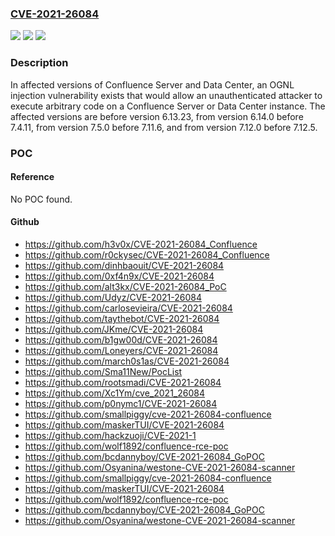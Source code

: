 ### [CVE-2021-26084](https://cve.mitre.org/cgi-bin/cvename.cgi?name=CVE-2021-26084)
![](https://img.shields.io/static/v1?label=Product&message=Confluence%20Data%20Center&color=blue)
![](https://img.shields.io/static/v1?label=Version&message=%3C%206.13.22%20&color=brighgreen)
![](https://img.shields.io/static/v1?label=Vulnerability&message=Remote%20Code%20Execution&color=brighgreen)

### Description

In affected versions of Confluence Server and Data Center, an OGNL injection vulnerability exists that would allow an unauthenticated attacker to execute arbitrary code on a Confluence Server or Data Center instance. The affected versions are before version 6.13.23, from version 6.14.0 before 7.4.11, from version 7.5.0 before 7.11.6, and from version 7.12.0 before 7.12.5.

### POC

#### Reference
No POC found.

#### Github
- https://github.com/h3v0x/CVE-2021-26084_Confluence
- https://github.com/r0ckysec/CVE-2021-26084_Confluence
- https://github.com/dinhbaouit/CVE-2021-26084
- https://github.com/0xf4n9x/CVE-2021-26084
- https://github.com/alt3kx/CVE-2021-26084_PoC
- https://github.com/Udyz/CVE-2021-26084
- https://github.com/carlosevieira/CVE-2021-26084
- https://github.com/taythebot/CVE-2021-26084
- https://github.com/JKme/CVE-2021-26084
- https://github.com/b1gw00d/CVE-2021-26084
- https://github.com/Loneyers/CVE-2021-26084
- https://github.com/march0s1as/CVE-2021-26084
- https://github.com/Sma11New/PocList
- https://github.com/rootsmadi/CVE-2021-26084
- https://github.com/Xc1Ym/cve_2021_26084
- https://github.com/p0nymc1/CVE-2021-26084
- https://github.com/smallpiggy/cve-2021-26084-confluence
- https://github.com/maskerTUI/CVE-2021-26084
- https://github.com/hackzuoji/CVE-2021-1
- https://github.com/wolf1892/confluence-rce-poc
- https://github.com/bcdannyboy/CVE-2021-26084_GoPOC
- https://github.com/Osyanina/westone-CVE-2021-26084-scanner
- https://github.com/smallpiggy/cve-2021-26084-confluence
- https://github.com/maskerTUI/CVE-2021-26084
- https://github.com/wolf1892/confluence-rce-poc
- https://github.com/bcdannyboy/CVE-2021-26084_GoPOC
- https://github.com/Osyanina/westone-CVE-2021-26084-scanner

